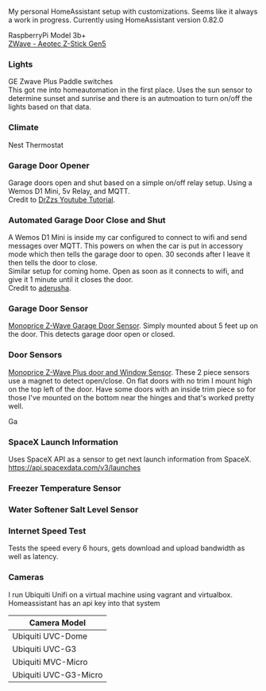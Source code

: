 My personal HomeAssistant setup with customizations.  Seems like it always a work in progress.
Currently using HomeAssistant version 0.82.0

RaspberryPi Model 3b+  
[ZWave - Aeotec Z-Stick Gen5](https://aeotec.com/z-wave-usb-stick)


### Lights
GE Zwave Plus Paddle switches  
  This got me into homeautomation in the first place.  Uses the sun sensor to determine sunset and sunrise and there is an autmoation to turn on/off the lights based on that data.

### Climate
Nest Thermostat

### Garage Door Opener
  Garage doors open and shut based on a simple on/off relay setup.  Using a Wemos D1 Mini, 5v Relay, and MQTT.  
  Credit to [DrZzs Youtube Tutorial](https://github.com/aderusha/MQTTCarPresence).  

### Automated Garage Door Close and Shut
  A Wemos D1 Mini is inside my car configured to connect to wifi and send messages over MQTT.  This powers on when the car is put in accessory mode which then tells the garage door to open.  30 seconds after I leave it then tells the door to close.  
  Similar setup for coming home.  Open as soon as it connects to wifi, and give it 1 minute until it closes the door.  
  Credit to [aderusha](https://github.com/aderusha/MQTTCarPresence).

### Garage Door Sensor
  [Monoprice Z-Wave Garage Door Sensor](https://www.monoprice.com/product?p_id=11987).  Simply mounted about 5 feet up on the door.  This detects garage door open or closed.

### Door Sensors
  [Monoprice Z-Wave Plus door and Window Sensor](https://www.monoprice.com/product?p_id=24259).  These 2 piece sensors use a magnet to detect open/close.  On flat doors with no trim I mount high on the top left of the door.  Have some doors with an inside trim piece so for those I've mounted on the bottom near the hinges and that's worked pretty well.

Ga

### SpaceX Launch Information
  Uses SpaceX API as a sensor to get next launch information from SpaceX.  
  https://api.spacexdata.com/v3/launches

### Freezer Temperature Sensor

### Water Softener Salt Level Sensor

### Internet Speed Test
Tests the speed every 6 hours, gets download and upload bandwidth as well as latency.

### Cameras
I run Ubiquiti Unifi on a virtual machine using vagrant and virtualbox.  Homeassistant has an api key into that system

| Camera Model          |
| --------------------- |
| Ubiquiti UVC-Dome     |
| Ubiquiti UVC-G3       |
| Ubiquiti MVC-Micro    |
| Ubiquiti UVC-G3-Micro |
